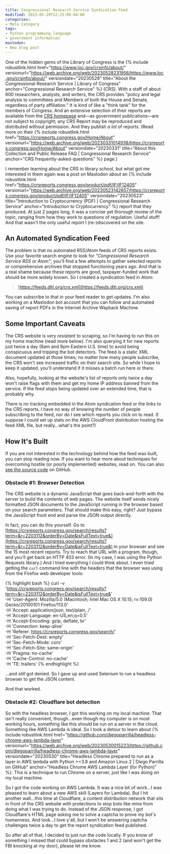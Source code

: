 ```yaml
---
title: Congressional Research Service Syndication Feed
modified: 2023-05-29T22:25:09-04:00
categories:
- Meta Category
tags:
- Python programming language
- government information
mastodon:
- New blog post
---
```

One of the hidden gems of the Library of Congress is the {% include robustlink.html href="https://www.loc.gov/crsinfo/about/" versionurl="https://web.archive.org/web/20230528231958/https://www.loc.gov/crsinfo/about/" versiondate="20230528" title="About the Congressional Research Service | Library of Congress" anchor="Congressional Research Service" %} (CRS). 
With a staff of about 600 researchers, analysts, and writers, the CRS provides "policy and legal analysis to committees and Members of both the House and Senate, regardless of party affiliation." 
It is kind of like a "think tank" for the members of Congress. 
And an extensive selection of their reports are available from the [CRS homepage](https://crsreports.congress.gov/) and—as government publications—are not subject to copyright; any CRS Report may be reproduced and distributed without permission. 
And they publish _a lot_ of reports. 
(Read more on their {% include robustlink.html href="https://crsreports.congress.gov/Home/About" versionurl="https://web.archive.org/web/20230331014938/https://crsreports.congress.gov/Home/About" versiondate="20230331" title="About this Collection and Public Release FAQ | Congressional Research Service" anchor="CRS frequently-asked-questions" %} page.) 

I remember learning about the CRS in library school, but what got me interested in them again was a post on Mastodon about an {% include robustlink.html href="https://crsreports.congress.gov/product/pdf/IF/IF12405" versionurl="https://web.archive.org/web/20230523142657/https://crsreports.congress.gov/product/pdf/IF/IF12405" versiondate="20230523" title="Introduction to Cryptocurrency (PDF) | Congressional Research Service" anchor="Introduction to Cryptocurrency" %} report that they produced. 
At just 2 pages long, it was a concise yet thorough review of the topic, ranging from how they work to questions of regulation. 
Useful stuff! 
And that wasn't the only useful report I (re-)discovered on the site. 

## An Automated Syndication Feed
The problem is that no automated RSS/Atom feeds of CRS reports exists. 
Use your favorite search engine to look for _"Congressional Research Service RSS or Atom"_; you'll find a few attempts to gather selected reports or comprehensive archives that stopped functioning years ago.
And that is a real shame because these reports are good, taxpayer-funded work that should be more widely known. 
So I created a syndication feed in Atom:

> [https://feeds.dltj.org/crs.xml](https://feeds.dltj.org/crs.xml)

You can subscribe to that in your feed reader to get updates. 
I'm also working on a Mastodon bot account that you can follow and automated saving of report PDFs in the Internet Archive Wayback Machine. 

## Some Important Caveats
The CRS website is _very resistant_ to scraping, so I'm having to run this on my home machine (read more below). 
I'm also querying it for new reports just twice a day (8am and 8pm Eastern U.S. time) to avoid being conspicuous and tripping the bot detectors. 
The feed is a static XML document updated at those times; no matter how many people subscribe, the CRS won't see increased traffic on their search site. 
So while I hope to keep it updated, you'll understand if it misses a batch run here or there. 

Also, hopefully, looking at the website's list of reports only twice a day won't raise flags with them and get my home IP address banned from the service. 
If the feed stops being updated over an extended time, that is probably why.

There is no tracking embedded in the Atom syndication feed or the links to the CRS reports. 
I have no way of knowing the number of people subscribing to the feed, nor do I see which reports you click on to read. 
(I suppose I could set up stats on the AWS CloudFront distribution hosting the feed XML file, but really...what's the point?)

## How It's Built
If you are not interested in the technology behind how the feed was built, you can stop reading now. 
If you want to hear more about techniques for overcoming hostile (or poorly implemented) websites, read on.
You can also [see the source code](https://github.com/dltj/crs2rss) on GitHub.

### Obstacle #1: Browser Detection
The CRS website is a dynamic JavaScript that goes back-and-forth with the server to build the contents of web pages. 
The website itself sends nicely formatted JSON documents to the JavaScript running in the browser based on your search parameters. 
That should make this easy, right? 
Just bypass the JavaScript front end and parse the JSON output directly. 

In fact, you can do this yourself. 
Go to [https://crsreports.congress.gov/search/results?term=&r=2203112&orderBy=Date&isFullText=true&](https://crsreports.congress.gov/search/results?term=&r=2203112&orderBy=Date&isFullText=true&) in your browser and see the 15 most recent reports. 
Try to reach that URL with a program, though, and you'll get back an HTTP 403 error. 
(In my case, I was using the Python Requests library.) 
And I tried everything I could think about. 
I even tried getting the `curl` command line with the headers that the browser was using from the Firefox web developer tools:

{% highlight bash %}
curl -v 'https://crsreports.congress.gov/search/results?term=&r=2203112&orderBy=Date&isFullText=true&' \
  -H 'User-Agent: Mozilla/5.0 (Macintosh; Intel Mac OS X 10.15; rv:109.0) Gecko/20100101 Firefox/113.0' \
  -H 'Accept: application/json, text/plain, */*' \
  -H 'Accept-Language: en-US,en;q=0.5' \
  -H 'Accept-Encoding: gzip, deflate, br' \
  -H 'Connection: keep-alive' \
  -H 'Referer: https://crsreports.congress.gov/search/' \
  -H 'Sec-Fetch-Dest: empty' \
  -H 'Sec-Fetch-Mode: cors' \
  -H 'Sec-Fetch-Site: same-origin' \
  -H 'Pragma: no-cache' \
  -H 'Cache-Control: no-cache' \
  -H 'TE: trailers'
{% endhighlight %}

...and _still_ got denied. 
So I gave up and used Selenium to run a headless browser to get the JSON content. 

And that worked.

### Obstacle #2: Cloudflare bot detection
So with the headless browser, I got this working on my local machine. 
That isn't really convenient, though...even though my computer is on most working hours, something like this should be run on a server in the cloud. 
Something like AWS Lambda is ideal. 
So I took a detour to learn about {% include robustlink.html href="https://github.com/diegoparrilla/headless-chrome-aws-lambda-layer" versionurl="https://web.archive.org/web/20230530015223/https://github.com/diegoparrilla/headless-chrome-aws-lambda-layer" versiondate="20230530" title="Headless Chrome prepared to run as a layer in AWS lambda with Python >=3.8 and Amazon Linux 2 | Diego Parrilla on GitHub" anchor="Headless Chrome AWS Lambda Layer (for Python)" %}. 
This is a technique to run Chrome on a server, just like I was doing on my local machine. 

So I got the code working on AWS Lambda. 
It was a nice bit of work...I was pleased to learn about a new AWS skill (Layers for Lambda). 
But I hit another wall...this time at Cloudflare, a content distribution network that sits in front of the CRS website with protections to stop bots like mine from doing what I was trying to do. 
Instead of the JSON response, I got Cloudflare's HTML page asking me to solve a captcha to prove my bot's humanness. 
And look...I love y'all, but I won't be answering captcha challenges twice a day to get the report syndication feed published.

So after all of that, I decided to just run the code locally. 
If you know of something I missed that could bypass obstacles 1 and 2 (and won't get the FBI knocking at my door), please let me know.
